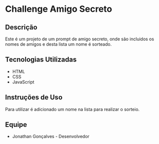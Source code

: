 # Challenge Amigo Secreto

## Descrição

Este é um projeto de um prompt de amigo secreto, onde são incluidos os nomes de amigos e desta lista um nome é sorteado.

## Tecnologias Utilizadas

*   HTML
*   CSS
*   JavaScript

## Instruções de Uso

Para utilizar é adicionado um nome na lista para realizar o sorteio.

## Equipe

*   Jonathan Gonçalves - Desenvolvedor
